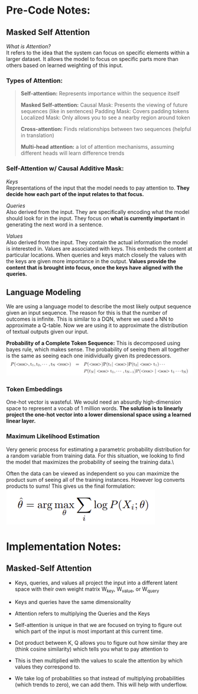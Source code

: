 # Pre-Code Notes:

## Masked Self Attention

*What is Attention?*\
It refers to the idea that the system can focus on specific elements within a larger dataset. It allows the model to focus on specific parts more than others based on learned weighting of this input. 

### Types of Attention:

> **Self-attention:** Represents importance within the sequence itself
>
> **Masked Self-attention:**
> Causal Mask: Presents the viewing of future sequences (like in sentences)
> Padding Mask: Covers padding tokens
> Localized Mask: Only allows you to see a nearby region around token
>
> **Cross-attention:** Finds relationships between two sequences (helpful in translation)
>
> **Multi-head attention:** a lot of attention mechanisms, assuming different heads will learn difference trends

### Self-Attention w/ Causal Additive Mask:

*Keys*\
Representations of the input that the model needs to pay attention to. **They decide how each part of the input relates to that focus.**

*Queries*\
Also derived from the input. They are specifically encoding what the model should look for in the input. They focus on **what is currently important** in generating the next word in a sentence.

*Values*\
Also derived from the input. They contain the actual information the model is interested in. Values are associated with keys. This embeds the content at particular locations. When queries and keys match closely the values with the keys are given more importance in the output. **Values provide the content that is brought into focus, once the keys have aligned with the queries.**

## Language Modeling

We are using a language model to describe the most likely output sequence given an input sequence. The reason for this is that the number of outcomes is infinite. This is similar to a DQN, where we used a NN to approximate a Q-table. Now we are using it to approximate the distribution of textual outputs given our input. 

**Probability of a Complete Token Sequence:**
This is decomposed using bayes rule, which makes sense. The probability of seeing them all together is the same as seeing each one inidividually given its predecessors. 
![alt text](image.png)

### Token Embeddings
One-hot vector is wasteful. We would need an absurdly high-dimension space to represent a vocab of 1 million words. **The solution is to linearly project the one-hot vector into a lower dimensional space using a learned linear layer.**

### Maximum Likelihood Estimation
Very generic process for estimating a parametric probability distribution for a random variable from training data. For this situation, we looking to find the model that maximizes the probability of seeing the training data.\

Often the data can be viewed as independent so you can maximize the product sum of seeing all of the training instances. However log converts products to sums! This gives us the final formulation:\
![alt text](image-1.png)


# Implementation Notes:

## Masked-Self Attention
- Keys, queries, and values all project the input into a different latent space with their own weight matrix W<sub>key</sub>, W<sub>value</sub>, or W<sub>query</sub>
- Keys and queries have the same dimensionality
- Attention refers to multiplying the Queries and the Keys
- Self-attention is unique in that we are focused on trying to figure out which part of the input is most important at this current time. 
- Dot product between K, Q allows you to figure out how similar they are (think cosine similarity) which tells you what to pay attention to
- This is then multiplied with the values to scale the attention by which values they correspond to. 

- We take log of probabilities so that instead of multiplying probabilities (which trends to zero), we can add them. This will help with underflow. 
